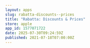 ```yaml
---
layout: apps
slug: rabatta-discounts--prices
title: "Rabatta: Discounts & Prices"
store: apple
app_id: 1577071722
date: 2025-07-30T09:24:59Z
published: 2021-07-18T07:00:00Z
---
```

